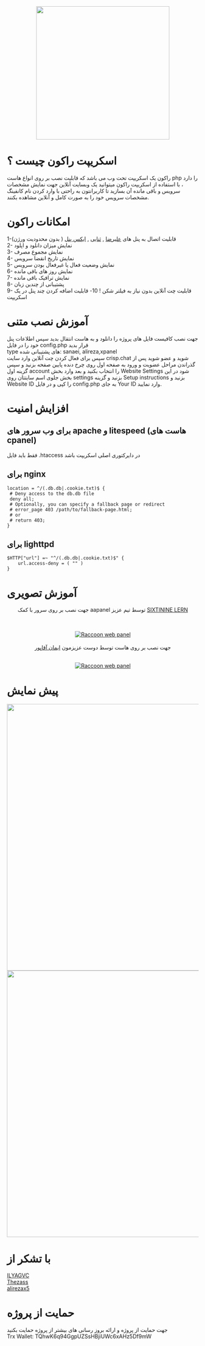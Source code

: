 <div align="center"><img src="https://raw.githubusercontent.com/MrAminiNezhad/Raccoon/main/demo/logo.png" width="350"></div>

# اسکریپت راکون چیست ؟

راکون یک اسکریپت تحت وب می باشد که قابلیت نصب بر روی انواع هاست php را دارد ، با استفاده از اسکریپت راکون میتوانید یک وبسایت آنلاین جهت نمایش مشخصات سرویس و باقی مانده آن بسازید تا کاربرانتون به راحتی با وارد کردن نام کانفینگ مشخصات سرویس خود را به صورت کامل و آنلاین مشاهده بکنند.

# امکانات راکون

1-قابلیت اتصال به پنل های <a href="https://github.com/alireza0/x-ui">علیرضا</a> , <a href="https://github.com/MHSanaei/3x-ui">ثنایی</a> , <a href="https://github.com/xpanel-cp/XPanel-SSH-User-Management">ایکس پنل</a> ( بدون محدودیت ورژن) <br>
2- نمایش میزان دانلود و اپلود <br>
3- نمایش مجموع مصرف <br>
4- نمایش تاریخ انقضا سرویس <br>
5- نمایش وضعیت فعال یا غیرفعال بودن سرویس <br>
6- نمایش روز های باقی مانده <br>
7- نمایش ترافیک باقی مانده <br>
8- پشتیبانی از چندین زبان <br>
9- قابلیت چت آنلاین بدون نیاز به فیلتر شکن !
10- قابلیت اضافه کردن چند پنل در یک اسکریپت

# آموزش نصب متنی

جهت نصب کافیست فایل های پروژه را دانلود و به هاست انتقال بدید سپس اطلاعات پنل خود را در فایل config.php قرار بدید <br>
type های پشتیبانی شده: sanaei, alireza,xpanel <br>
سپس برای فعال کردن چت آنلاین وارد سایت crisp.chat شوید و عضو شوید پس از گذراندن مراحل عضویت و ورود به صفحه اول روی چرخ دنده پایین صفحه بزنید و سپس گزینه اول account را انتخاب بکنید و بعد وارد بخش Website Settings شود در این بخش جلوی اسم سایتتان روی settings بزنید و گزینه Setup instructions بزنید و Website ID را کپی و در فایل config.php به جای Your ID وارد نمایید.

# افزایش امنیت

## برای وب سرور های apache و litespeed (هاست های cpanel)

فقط باید فایل .htaccess در دایرکتوری اصلی اسکریپت باشد

## برای nginx

```nginx
location = ^/(.db.db|.cookie.txt)$ {
 # Deny access to the db.db file
 deny all;
 # Optionally, you can specify a fallback page or redirect
 # error_page 403 /path/to/fallback-page.html;
 # or
 # return 403;
}
```

## برای lighttpd

```lighttpd
$HTTP["url"] =~ "^/(.db.db|.cookie.txt)$" {
    url.access-deny = ( "" )
}
```

# آموزش تصویری

<div align="center">
جهت نصب بر روی سرور با کمک aapanel توسط تیم عزیز <a href="https://www.youtube.com/@sixtininelearn"> SIXTININE LERN </a> <br> <br> <br>

[![Raccoon web panel ](https://i.ibb.co/zbpn98M/Capture2.jpg)](https://www.youtube.com/watch?v=vOOWTY5E-wo "Raccoon web panel - Click to Watch!")
<br><br>
جهت نصب بر روی هاست توسط دوست عزیزمون <a href="https://www.youtube.com/@iAghapour"> ایمان آقاپور </a> <br> <br>

[![Raccoon web panel ](https://i.ibb.co/Tv4KKDP/Capture.jpg)](https://www.youtube.com/watch?v=gEJ4hVMzIVM&t=7s "Raccoon web panel - Click to Watch!")<br>

</div>

# پیش نمایش

<div align="center"><img src="https://raw.githubusercontent.com/MrAminiNezhad/Raccoon/main/demo/Raccoon_demo (1).png" width="700"></div>
<div align="center"><img src="https://raw.githubusercontent.com/MrAminiNezhad/Raccoon/main/demo/Raccoon_demo (2).png" width="700"></div>

# با تشکر از

<a href="https://github.com/ILYAGVC"> ILYAGVC </a> <br>
<a href="https://github.com/thezass/"> Thezass </a> <br>
<a href="https://github.com/alirezax5"> alirezax5 </a>

# حمایت از پروژه

جهت حمایت از پروژه و ارائه بروز رسانی های بیشتر از پروژه حمایت بکنید <br>
Trx Wallet: TQhwK6q94GgpUZSsHBjiUWc6xAHz5Df9mW
<br>

```

```
